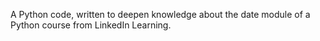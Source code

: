 A Python code, written to deepen knowledge about the date module of a Python course from LinkedIn Learning.